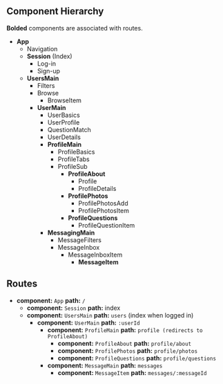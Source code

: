 ## Component Hierarchy

**Bolded** components are associated with routes.

* **App**
  * Navigation
  * **Session** (Index)
    * Log-in
    * Sign-up
  * **UsersMain**
    * Filters
    * Browse
      * BrowseItem
    * **UserMain**
      * UserBasics
      * UserProfile
      * QuestionMatch
      * UserDetails
      * **ProfileMain**
        * ProfileBasics
        * ProfileTabs
        * ProfileSub
          * **ProfileAbout**
            * Profile
            * ProfileDetails
          * **ProfilePhotos**
            * ProfilePhotosAdd
            * ProfilePhotosItem
          * **ProfileQuestions**
            * ProfileQuestionItem
      * **MessagingMain**
        * MessageFilters
        * MessageInbox
          * MessageInboxItem
            * **MessageItem**

## Routes

* **component:** `App` **path:** `/`
  * **component:** `Session` **path:** index
  * **component:** `UsersMain` **path:** `users` (index when logged in)
    * **component:** `UserMain` **path:** `:userId`
      * **component:** `ProfileMain` **path:** `profile (redirects to ProfileAbout)`
        * **component:** `ProfileAbout` **path:** `profile/about`
        * **component:** `ProfilePhotos` **path:** `profile/photos`
        * **component:** `ProfileQuestions` **path:** `profile/questions`
      * **component:** `MessageMain` **path:** `messages`
        * **component:** `MessageItem` **path:** `messages/:messageId`
